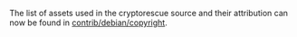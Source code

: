 The list of assets used in the cryptorescue source and their attribution can now be found in [contrib/debian/copyright](../contrib/debian/copyright).
